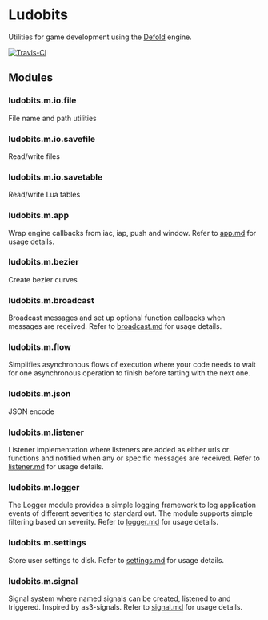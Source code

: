 # Ludobits
Utilities for game development using the [Defold](http://www.defold.com) engine.

[![Travis-CI](https://travis-ci.org/britzl/ludobits.svg?branch=master)](https://travis-ci.org/britzl/ludobits)

## Modules

### ludobits.m.io.file
File name and path utilities

### ludobits.m.io.savefile
Read/write files

### ludobits.m.io.savetable
Read/write Lua tables

### ludobits.m.app
Wrap engine callbacks from iac, iap, push and window. Refer to [app.md](ludobits/m/app.md) for usage details.

### ludobits.m.bezier
Create bezier curves

### ludobits.m.broadcast
Broadcast messages and set up optional function callbacks when messages are received. Refer to [broadcast.md](ludobits/m/broadcast.md) for usage details.

### ludobits.m.flow
Simplifies asynchronous flows of execution where your code needs to wait for one asynchronous operation to finish before tarting with the next one.

### ludobits.m.json
JSON encode

### ludobits.m.listener
Listener implementation where listeners are added as either urls or functions and notified when any or specific messages are received. Refer to [listener.md](ludobits/m/listener.md) for usage details.

### ludobits.m.logger
The Logger module provides a simple logging framework to log application events of different severities to standard out. The module supports simple filtering based on severity. Refer to [logger.md](ludobits/m/logger.md) for usage details.

### ludobits.m.settings
Store user settings to disk. Refer to [settings.md](ludobits/m/settings.md) for usage details.

### ludobits.m.signal
Signal system where named signals can be created, listened to and triggered. Inspired by as3-signals. Refer to [signal.md](ludobits/m/signal.md) for usage details.
